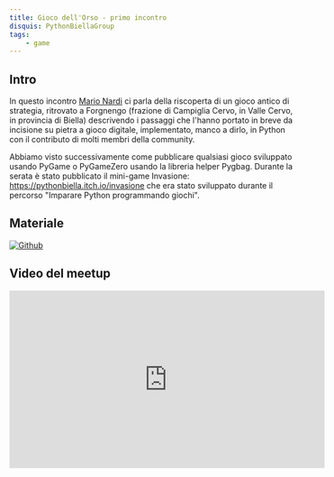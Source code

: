 ```yaml
---
title: Gioco dell'Orso - primo incontro
disquis: PythonBiellaGroup
tags:
    - game
---
```


## Intro

In questo incontro [Mario Nardi](https://www.linkedin.com/in/mario-nardi/) ci parla della riscoperta di un gioco antico di strategia, ritrovato a Forgnengo (frazione di Campiglia Cervo, in Valle Cervo, in provincia di Biella) descrivendo i passaggi che l'hanno portato in breve da incisione su pietra a gioco digitale, implementato, manco a dirlo, in Python con il contributo di molti membri della community.

Abbiamo visto successivamente come pubblicare qualsiasi gioco sviluppato usando PyGame o PyGameZero usando la libreria helper Pygbag.
Durante la serata è stato pubblicato il mini-game Invasione:
https://pythonbiella.itch.io/invasione
che era stato sviluppato durante il percorso "Imparare Python programmando giochi".

## Materiale

[![Github](https://img.shields.io/badge/GitHub-181717.svg?style=for-the-badge&logo=GitHub&logoColor=white)](https://github.com/Burlesco70/BearAndHuntersGame)

## Video del meetup
<iframe width="560" height="315" src="https://www.youtube.com/embed/YLhQFyumSwY" title="YouTube video player" frameborder="0" allow="accelerometer; autoplay; clipboard-write; encrypted-media; gyroscope; picture-in-picture; web-share" allowfullscreen></iframe>

